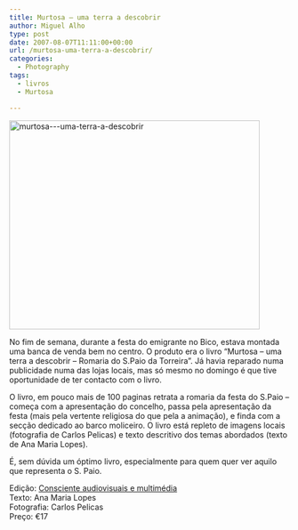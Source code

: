 ```yaml
---
title: Murtosa – uma terra a descobrir
author: Miguel Alho
type: post
date: 2007-08-07T11:11:00+00:00
url: /murtosa-uma-terra-a-descobrir/
categories:
  - Photography
tags:
  - livros
  - Murtosa

---
```

[<img src="http://farm2.static.flickr.com/1380/1037917225_94e19619ff.jpg" width="450" height="376" alt="murtosa---uma-terra-a-descobrir" />][1]

No fim de semana, durante a festa do emigrante no Bico, estava montada uma banca de venda bem no centro. O produto era o livro &#8220;Murtosa &#8211; uma terra a descobrir &#8211; Romaria do S.Paio da Torreira&#8221;. Já havia reparado numa publicidade numa das lojas locais, mas só mesmo no domingo é que tive oportunidade de ter contacto com o livro.

O livro, em pouco mais de 100 paginas retrata a romaria da festa do S.Paio &#8211; começa com a apresentação do concelho, passa pela apresentação da festa (mais pela vertente religiosa do que pela a animação), e finda com a secção dedicado ao barco moliceiro. O livro está repleto de imagens locais (fotografia de Carlos Pelicas) e texto descritivo dos temas abordados (texto de Ana Maria Lopes). 

É, sem dúvida um óptimo livro, especialmente para quem quer ver aquilo que representa o S. Paio.

Edição: [Consciente audiovisuais e multimédia][2]  
Texto: Ana Maria Lopes  
Fotografia: Carlos Pelicas  
Preço: €17

 [1]: http://www.flickr.com/photos/mytymyky/1037917225/ "Photo Sharing"
 [2]: http://www.conscienteavm.com